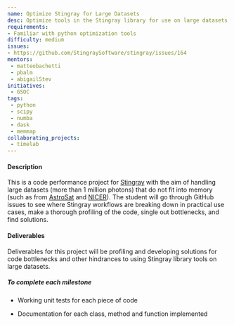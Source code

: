 ```yaml
---
name: Optimize Stingray for Large Datasets
desc: Optimize tools in the Stingray library for use on large datasets from new X-ray space missions.
requirements:
- Familiar with python optimization tools
difficulty: medium
issues:
- https://github.com/StingraySoftware/stingray/issues/164
mentors:
 - matteobachetti
 - pbalm
 - abigailStev
initiatives:
 - GSOC
tags:
 - python
 - scipy
 - numba
 - dask
 - memmap
collaborating_projects:
 - timelab
---
```


#### Description

This is a code performance project for
[Stingray](https://github.com/StingraySoftware/stingray) with the aim of
handling large datasets (more than 1 million photons) that do not fit into
memory (such as from [AstroSat](http://astrosat.iucaa.in/?q=node/12) and
[NICER](https://heasarc.gsfc.nasa.gov/docs/nicer/)). The student will
go through GitHub issues to see where Stingray workflows are breaking down in
practical use cases, make a thorough profiling of the code, single out
bottlenecks, and find solutions.

#### Deliverables
Deliverables for this project will be profiling and developing solutions for
code bottlenecks and other hindrances to using Stingray library tools on large
datasets.

##### To complete each milestone

+ Working unit tests for each piece of code

+ Documentation for each class, method and function implemented